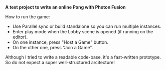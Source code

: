 <b>A test project to write an online Pong with Photon Fusion</b>

How to run the game:
- Use Parallel sync or build standalone so you can run multiple instances.
- Enter play mode when the Lobby scene is opened (if running on the editor).
- On one instance, press "Host a Game" button.
- On the other one, press "Join a Game".

Although I tried to write a readable code-base, it's a fast-written prototype. So do not expect a super well-structured arcitecture!
